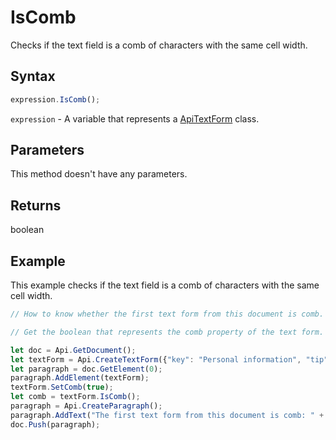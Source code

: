 # IsComb

Checks if the text field is a comb of characters with the same cell width.

## Syntax

```javascript
expression.IsComb();
```

`expression` - A variable that represents a [ApiTextForm](../ApiTextForm.md) class.

## Parameters

This method doesn't have any parameters.

## Returns

boolean

## Example

This example checks if the text field is a comb of characters with the same cell width.

```javascript editor-docx
// How to know whether the first text form from this document is comb.

// Get the boolean that represents the comb property of the text form.

let doc = Api.GetDocument();
let textForm = Api.CreateTextForm({"key": "Personal information", "tip": "Enter your first name", "required": true, "placeholder": "First name", "maxCharacters": 10, "multiLine": false, "autoFit": false});
let paragraph = doc.GetElement(0);
paragraph.AddElement(textForm);
textForm.SetComb(true);
let comb = textForm.IsComb();
paragraph = Api.CreateParagraph();
paragraph.AddText("The first text form from this document is comb: " + comb);
doc.Push(paragraph);
```
